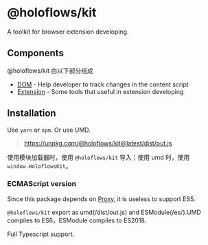 # @holoflows/kit

A toolkit for browser extension developing.

## Components

@holoflows/kit 由以下部分组成

-   [DOM](./DOM.md) - Help developer to track changes in the content script
-   [Extension](./Extension.md) - Some tools that useful in extension developing

## Installation

Use `yarn` or `npm`. Or use UMD.

> https://unpkg.com/@holoflows/kit@latest/dist/out.js

使用模块加载器时，使用 `@holoflows/kit` 导入；使用 umd 时，使用 `window.HoloflowsKit`。

### ECMAScript version

Since this package depends on [Proxy](https://mdn.io/Proxy), it is useless to support ES5.

`@holoflows/kit` export as umd(/dist/out.js) and ESModule(/es/).UMD compiles to ES6，ESModule compiles to ES2018.

Full Typescript support.

